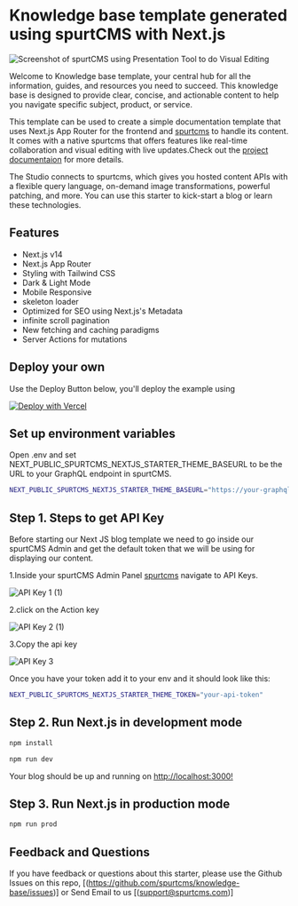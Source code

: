 # Knowledge base  template generated using spurtCMS with Next.js 

![Screenshot of spurtCMS using Presentation Tool to do Visual Editing](https://dev.spurtcms.com/public/img/knowledgebase.png)

Welcome to Knowledge base template, your central hub for all the information, guides, and resources you need to succeed. This knowledge base is designed to provide clear, concise, and actionable content to help you navigate specific subject, product, or service.

This template can be used to create a simple documentation template that uses Next.js App Router for the frontend and [spurtcms](https://dev.spurtcms.com) to handle its content. It comes with a native spurtcms that offers features like real-time collaboration and visual editing with live updates.Check out the [project documentaion](https://dev.spurtcms.com/documentation) for more details.

The Studio connects to spurtcms, which gives you hosted content APIs with a flexible query language, on-demand image transformations, powerful patching, and more. You can use this starter to kick-start a blog or learn these technologies.

## Features

- Next.js v14
- Next.js App Router
- Styling with Tailwind CSS
- Dark & Light Mode
- Mobile Responsive
- skeleton loader 
- Optimized for SEO using Next.js's Metadata
- infinite scroll pagination
- New fetching and caching paradigms
- Server Actions for mutations






## Deploy your own

Use the Deploy Button below, you'll deploy the example using 

[![Deploy with Vercel](https://vercel.com/button)](https://vercel.com/new/clone?repository-url=https://github.com/spurtcms/knowledge-base&demo-title=knowledge-base&env=next_public_spurtcms_nextjs_starter_apikey   )

## Set up environment variables

Open .env and set  NEXT_PUBLIC_SPURTCMS_NEXTJS_STARTER_THEME_BASEURL  to  be the URL to your GraphQL endpoint in spurtCMS. 

```bash
NEXT_PUBLIC_SPURTCMS_NEXTJS_STARTER_THEME_BASEURL="https://your-graphql-endpoint-url"
```
 
## Step 1. Steps to get API Key
 
 Before starting our Next JS blog template we need to go inside our spurtCMS Admin and get the default token that we will be using for displaying our content.

1.Inside your spurtCMS Admin Panel [spurtcms](https://dev.spurtcms.com) navigate to API Keys.

![API Key 1 (1)](https://github.com/user-attachments/assets/b3806e8f-1dcd-4f75-88fe-8366b3036d47)



2.click on the Action key

![API Key 2 (1)](https://github.com/user-attachments/assets/7976ebe4-40f9-4c65-b99b-195e73ca2f9a)

3.Copy the api key

![API Key 3](https://github.com/user-attachments/assets/a3d34ac1-7243-4931-8a09-6c40c2d005b4)



Once you have your token add it to your env and it should look like this:




```bash
NEXT_PUBLIC_SPURTCMS_NEXTJS_STARTER_THEME_TOKEN="your-api-token"
```





## Step 2. Run Next.js in development mode
```bash
npm install 
```
```bash
npm run dev
```
Your blog should be up and running on [http://localhost:3000!](http://localhost:3000!)


## Step 3. Run Next.js in production mode
```bash
npm run prod
```


## Feedback and Questions
If you have feedback or questions about this starter, please use the Github Issues on this repo, [(https://github.com/spurtcms/knowledge-base/issues)]
or Send Email to us [(support@spurtcms.com)]

